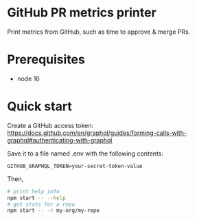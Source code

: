 # GitHub PR metrics printer

Print metrics from GitHub, such as time to approve & merge PRs.

# Prerequisites
- node 16

# Quick start
Create a GitHub access token: https://docs.github.com/en/graphql/guides/forming-calls-with-graphql#authenticating-with-graphql

Save it to a file named .env with the following contents:

```
GITHUB_GRAPHQL_TOKEN=your-secret-token-value
```

Then,

```sh
# print help info
npm start -- --help
# get stats for a repo
npm start -- -r my-org/my-repo
```
